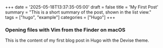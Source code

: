 +++
date = '2025-05-18T13:37:35-05:00'
draft = false
title = 'My First Post'
summary = "This is a short summary of the post, shown in the list view."
tags = ["hugo", "example"]
categories = ["Hugo"]
+++

### Opening files with Vim from the Finder on macOS

This is the content of my first blog post in Hugo with the Devise theme.
